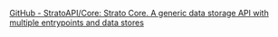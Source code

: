 
[GitHub - StratoAPI/Core: Strato Core. A generic data storage API with multiple entrypoints and data stores](https://github.com/StratoAPI/Core)
